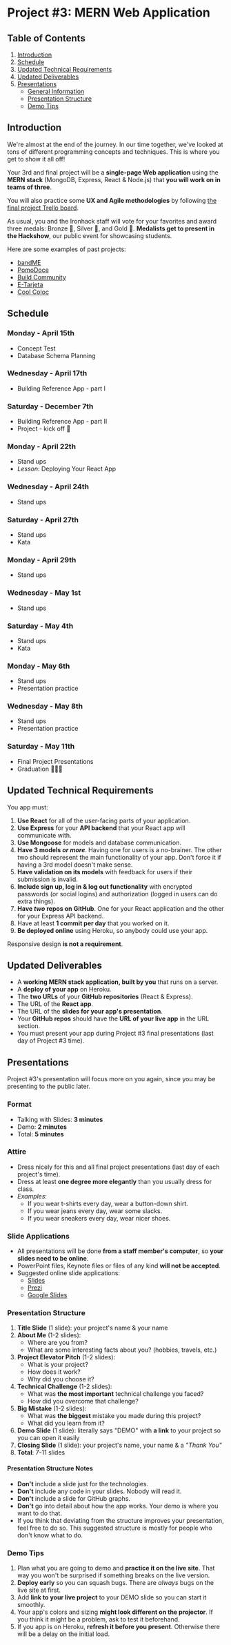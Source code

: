 # Project #3: MERN Web Application

## Table of Contents

1. [Introduction](#introduction)
2. [Schedule](#schedule)
3. [Updated Technical Requirements](#updated-technical-requirements)
4. [Updated Deliverables](#updated-deliverables)
5. [Presentations](#presentations)
   - [General Information](#presentations)
   - [Presentation Structure](#presentation-structure)
   - [Demo Tips](#demo-tips)

## Introduction

We're almost at the end of the journey.
In our time together,
we've looked at tons of different programming concepts and techniques.
This is where you get to show it all off!

Your 3rd and final project
will be a **single-page Web application** using the **MERN stack**
(MongoDB, Express, React & Node.js)
that **you will work on in teams of three**.

You will also practice some **UX and Agile methodologies** by following
[the final project Trello board](https://trello.com/b/vnXgh1Y8/trello-template-final-project).

As usual, you and the Ironhack staff will vote for your favorites
and award three medals: Bronze 🥉, Silver 🥈, and Gold 🥇.
**Medalists get to present in the Hackshow**, our public event for showcasing students.

Here are some examples of past projects:

- [bandME](https://bandme-pro.herokuapp.com/)
- [PomoDoce](https://pomodoce.herokuapp.com/)
- [Build Community](https://buildcommunity.herokuapp.com/)
- [E-Tarjeta](http://etarjeta.matthewkeil.com/)
- [Cool Coloc](https://cool-coloc.herokuapp.com/)

## Schedule

### Monday - April 15th

- Concept Test
- Database Schema Planning

### Wednesday - April 17th

- Building Reference App - part I

### Saturday - December 7th

- Building Reference App - part II
- Project - kick off 🚀

### Monday - April 22th

- Stand ups
- _Lesson_: Deploying Your React App

### Wednesday - April 24th

- Stand ups

### Saturday - April 27th

- Stand ups
- Kata


### Monday - April 29th

- Stand ups


### Wednesday - May 1st

- Stand ups

### Saturday - May 4th

- Stand ups
- Kata


### Monday - May 6th

- Stand ups
- Presentation practice


### Wednesday - May 8th

- Stand ups
- Presentation practice


### Saturday - May 11th

- Final Project Presentations
- Graduation 🚀🚀🚀


## Updated Technical Requirements

You app must:

1. **Use React** for all of the user-facing parts of your application.
2. **Use Express** for your **API backend**
   that your React app will communicate with.
3. **Use Mongoose** for models and database communication.
4. **Have 3 models _or more_**.
   Having one for users is a no-brainer.
   The other two should represent the main functionality of your app.
   Don't force it if having a 3rd model doesn't make sense.
5. **Have validation on its models** with feedback for users
   if their submission is invalid.
6. **Include sign up, log in & log out functionality**
   with encrypted passwords (or social logins)
   and authorization (logged in users can do extra things).
7. **Have _two_ repos on GitHub**.
   One for your React application and the other for your Express API backend.
8. Have at least **1 commit per day** that you worked on it.
9. **Be deployed online** using Heroku, so anybody could use your app.

Responsive design **is not a requirement**. <br>
<!-- Full CRUD **is not a requirement**. -->

## Updated Deliverables

- A **working MERN stack application, built by you** that runs on a server.
- A **deploy of your app** on Heroku.
- The **two URLs** of your **GitHub repositories** (React & Express).
- The URL of the **React app**.
- The URL of the **slides for your app's presentation**.
- Your **GitHub repos** should have
  the **URL of your live app** in the URL section.
- You must present your app during Project #3 final presentations
  (last day of Project #3 time).

<!-- Wireframes **are not a deliverable**. <br>
User stories **are not a deliverable**. -->

## Presentations

Project #3's presentation will focus more on you again, since you may be presenting to the public later.

### Format

- Talking with Slides: **3 minutes**
- Demo: **2 minutes**
- Total: **5 minutes**

### Attire

- Dress nicely for this and all final project presentations
  (last day of each project's time).
- Dress at least **one degree more elegantly** than you usually dress for class.
- _Examples_:
  - If you wear t-shirts every day, wear a button-down shirt.
  - If you wear jeans every day, wear some slacks.
  - If you wear sneakers every day, wear nicer shoes.

### Slide Applications

- All presentations will be done **from a staff member's computer**,
  so **your slides need to be online**.
- PowerPoint files, Keynote files or files of any kind **will not be accepted**.
- Suggested online slide applications:
  - [Slides](https://slides.com/)
  - [Prezi](https://prezi.com/)
  - [Google Slides](https://www.google.com/slides/about/)

### Presentation Structure

1. **Title Slide** (1 slide): your project's name & your name
2. **About Me** (1-2 slides):
   - Where are you from?
   - What are some interesting facts about you? (hobbies, travels, etc.)
3. **Project Elevator Pitch** (1-2 slides):
   - What is your project?
   - How does it work?
   - Why did you choose it?
4. **Technical Challenge** (1-2 slides):
   - What was **the most important** technical challenge you faced?
   - How did you overcome that challenge?
5. **Big Mistake** (1-2 slides):
   - What was **the biggest** mistake you made during this project?
   - What did you learn from it?
6. **Demo Slide** (1 slide): literally says "DEMO"
   with **a link** to your project so you can open it easily
7. **Closing Slide** (1 slide): your project's name, your name & a _"Thank You"_
8. **Total**: 7-11 slides

#### Presentation Structure Notes

- **Don't** include a slide just for the technologies.
- **Don't** include any code in your slides. Nobody will read it.
- **Don't** include a slide for GitHub graphs.
- **Don't** go into detail about how the app works.
  Your demo is where you want to do that.
- If you think that deviating from the structure improves your presentation,
  feel free to do so.
  This suggested structure is mostly for people who don't know what to do.

### Demo Tips

1. Plan what you are going to demo and **practice it on the live site**.
   That way you won't be surprised if something breaks on the live version.
2. **Deploy early** so you can squash bugs.
   There are _always_ bugs on the live site at first.
3. Add **link to your live project** to your DEMO slide
   so you can start it smoothly.
4. Your app's colors and sizing **might look different on the projector**.
   If you think it might be a problem, ask to test it beforehand.
5. If you app is on Heroku, **refresh it before you present**.
   Otherwise there will be a delay on the initial load.
